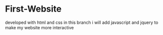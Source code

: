 # First-Website
developed with html and css 
in this branch i will add javascript and jquery to make my website more interactive
